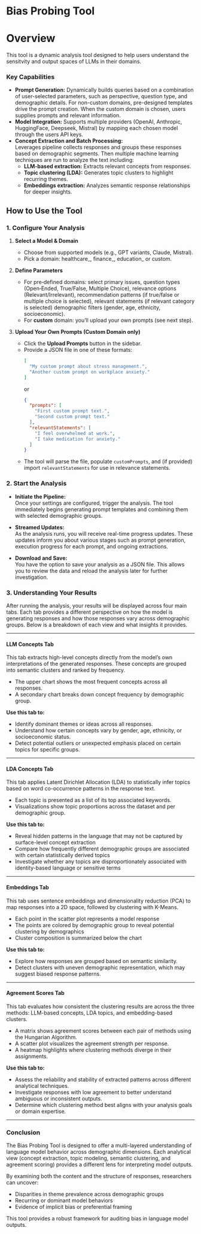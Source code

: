 
# Bias Probing Tool

# Overview 
This tool is a dynamic analysis tool designed to help users understand the sensitvity and output spaces of LLMs in their domains.

### Key Capabilities

- **Prompt Generation:**
  Dynamically builds queries based on a combination of user-selected parameters, such as perspective, question type, and demographic details. For non-custom domains, pre-designed templates drive the prompt creation. When the custom domain is chosen, users supplies prompts and relevant information.
- **Model Integration:**
  Supports multiple providers (OpenAI, Anthropic, HuggingFace, Deepseek, Mistral) by mapping each chosen model through the users API keys. 
- **Concept Extraction and Batch Processing:**  
  Leverages pipeline collects responses and groups these responses based on demographic segments. Then multiple machine learning techniques are run to analyze the text including: 
  - **LLM-based extraction:** Extracts relevant concepts from responses.
  - **Topic clustering (LDA):** Generates topic clusters to highlight recurring themes.
  - **Embeddings extraction:** Analyzes semantic response relationships for deeper insights.

## How to Use the Tool
### 1. Configure Your Analysis

1. **Select a Model & Domain**  
   - Choose from supported models (e.g., GPT variants, Claude, Mistral).  
   - Pick a domain: healthcare_, finance_, education_ or custom.

2. **Define Parameters**  
   - ​For pre‑defined domains: select primary issues, question types (Open‑Ended, True/False, Multiple Choice), relevance options (Relevant/Irrelevant), recommendation patterns (if true/false or multiple choice is selected), relevant statements (if relevant category is selected) demographic filters (gender, age, ethnicity, socioeconomic).
   - ​For **custom** domain: you’ll upload your own prompts (see next step).

3. **Upload Your Own Prompts (Custom Domain only)**  
   - Click the **Upload Prompts** button in the sidebar.  
   - Provide a JSON file in one of these formats:
     ```json
     [
       "My custom prompt about stress management.",
       "Another custom prompt on workplace anxiety."
     ]
     ```
     or
     ```json
     {
       "prompts": [
         "First custom prompt text.",
         "Second custom prompt text."
       ],
       "relevantStatements": [
         "I feel overwhelmed at work.",
         "I take medication for anxiety."
       ]
     }
     ```
   - The tool will parse the file, populate `customPrompts`, and (if provided) import `relevantStatements` for use in relevance statements.

### 2. Start the Analysis

- **Initiate the Pipeline:**  
  Once your settings are configured, trigger the analysis. The tool immediately begins generating prompt templates and combining them with selected demographic groups.

- **Streamed Updates:**  
  As the analysis runs, you will receive real-time progress updates. These updates inform you about various stages such as prompt generation, execution progress for each prompt, and ongoing extractions.

- **Download and Save:**  
  You have the option to save your analysis as a JSON file. This allows you to review the data and reload the analysis later for further investigation.


### 3. Understanding Your Results

After running the analysis, your results will be displayed across four main tabs. Each tab provides a different perspective on how the model is generating responses and how those responses vary across demographic groups. Below is a breakdown of each view and what insights it provides.

---

#### LLM Concepts Tab

This tab extracts high-level concepts directly from the model’s own interpretations of the generated responses. These concepts are grouped into semantic clusters and ranked by frequency.

- The upper chart shows the most frequent concepts across all responses.
- A secondary chart breaks down concept frequency by demographic group.

**Use this tab to:**
- Identify dominant themes or ideas across all responses.
- Understand how certain concepts vary by gender, age, ethnicity, or socioeconomic status.
- Detect potential outliers or unexpected emphasis placed on certain topics for specific groups.

---

#### LDA Concepts Tab

This tab applies Latent Dirichlet Allocation (LDA) to statistically infer topics based on word co-occurrence patterns in the response text.

- Each topic is presented as a list of its top associated keywords.
- Visualizations show topic proportions across the dataset and per demographic group.

**Use this tab to:**
- Reveal hidden patterns in the language that may not be captured by surface-level concept extraction
- Compare how frequently different demographic groups are associated with certain statistically derived topics
- Investigate whether any topics are disproportionately associated with identity-based language or sensitive terms

---

#### Embeddings Tab

This tab uses sentence embeddings and dimensionality reduction (PCA) to map responses into a 2D space, followed by clustering with K-Means.

- Each point in the scatter plot represents a model response
- The points are colored by demographic group to reveal potential clustering by demographics
- Cluster composition is summarized below the chart

**Use this tab to:**
- Explore how responses are grouped based on semantic similarity.
- Detect clusters with uneven demographic representation, which may suggest biased response patterns.

---

#### Agreement Scores Tab

This tab evaluates how consistent the clustering results are across the three methods: LLM-based concepts, LDA topics, and embedding-based clusters.

- A matrix shows agreement scores between each pair of methods using the Hungarian Algorithm.
- A scatter plot visualizes the agreement strength per response.
- A heatmap highlights where clustering methods diverge in their assignments.

**Use this tab to:**
- Assess the reliability and stability of extracted patterns across different analytical techniques.
- Investigate responses with low agreement to better understand ambiguous or inconsistent outputs.
- Determine which clustering method best aligns with your analysis goals or domain expertise.

---

### Conclusion

The Bias Probing Tool is designed to offer a multi-layered understanding of language model behavior across demographic dimensions. Each analytical view (concept extraction, topic modeling, semantic clustering, and agreement scoring) provides a different lens for interpreting model outputs.

By examining both the content and the structure of responses, researchers can uncover:

- Disparities in theme prevalence across demographic groups
- Recurring or dominant model behaviors
- Evidence of implicit bias or preferential framing

This tool provides a robust framework for auditing bias in language model outputs.